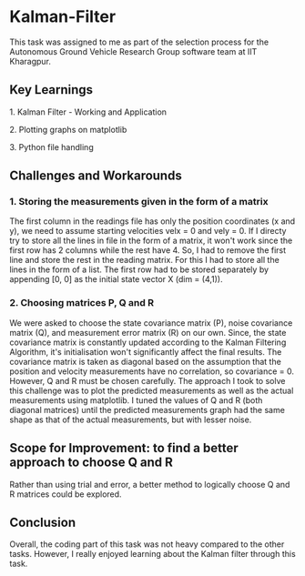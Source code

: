 # Kalman-Filter
This task was assigned to me as part of the selection process for the Autonomous Ground Vehicle Research Group software team at IIT Kharagpur.
## Key Learnings
<p> 1. Kalman Filter - Working and Application </p>
<p> 2. Plotting graphs on matplotlib </p>
<p> 3. Python file handling </p>

## Challenges and Workarounds
### 1. Storing the measurements given in the form of a matrix
The first column in the readings file has only the position coordinates (x and y), we need to assume starting velocities velx = 0 and vely = 0. 
If I directy try to store all the lines in file in the form of a matrix, it won't work since the first row has 2 columns while the rest have 4.
So, I had to remove the first line and store the rest in the reading matrix. For this I had to store all the lines in the form of a list. 
The first row had to be stored separately by appending [0, 0] as the initial state vector X (dim = (4,1)).
### 2. Choosing matrices P, Q and R
We were asked to choose the state covariance matrix (P), noise covariance matrix (Q), and measurement error matrix (R) on our own. 
Since, the state covariance matrix is constantly updated according to the Kalman Filtering Algorithm, it's initialisation won't significantly affect the final results. 
The covariance matrix is taken as diagonal based on the assumption that the position and velocity measurements have no correlation, so covariance = 0. 
However, Q and R must be chosen carefully. The approach I took to solve this challenge was to plot the predicted measurements as well as the actual measurements using matplotlib. 
I tuned the values of Q and R (both diagonal matrices) until the predicted measurements graph had the same shape as that of the actual measurements, but with lesser noise. 

## Scope for Improvement: to find a better approach to choose Q and R 
Rather than using trial and error, a better method to logically choose Q and R matrices could be explored.
## Conclusion
Overall, the coding part of this task was not heavy compared to the other tasks. However, I really enjoyed learning about the Kalman filter through this task.
